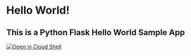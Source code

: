 # Hello World!

## This is a Python Flask Hello World Sample App

<a  href="https://console.cloud.google.com/cloudshell/open?git_repo='https://www.github.com/ryanmats/python-flask-hello'&tutorial='readme.md'">
    <img alt="Open in Cloud Shell" src="http://gstatic.com/cloudssh/images/open-btn.png">
</a>